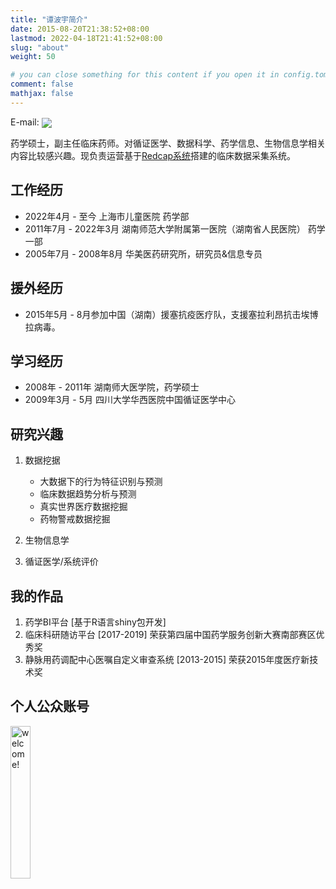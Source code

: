 ```yaml
---
title: "谭波宇简介"
date: 2015-08-20T21:38:52+08:00
lastmod: 2022-04-18T21:41:52+08:00
slug: "about"
weight: 50

# you can close something for this content if you open it in config.toml.
comment: false
mathjax: false
---
```

E-mail: <a href="mailto:dr.tanboyu@gmail.com?subject=RE:Mail from BYTan blog" ><img src="/images/email.png" style="vertical-align: middle;" /></a>

药学硕士，副主任临床药师。对循证医学、数据科学、药学信息、生物信息学相关内容比较感兴趣。现负责运营基于[Redcap系统](https://www.30plans.com)搭建的临床数据采集系统。

## 工作经历

* 2022年4月 - 至今  上海市儿童医院  药学部
*	2011年7月 - 2022年3月 湖南师范大学附属第一医院（湖南省人民医院）  药学一部
*	2005年7月 - 2008年8月 华美医药研究所，研究员&信息专员

## 援外经历

*	2015年5月 - 8月参加中国（湖南）援塞抗疫医疗队，支援塞拉利昂抗击埃博拉病毒。

## 学习经历

*	2008年 - 2011年  湖南师大医学院，药学硕士
* 2009年3月 - 5月  四川大学华西医院中国循证医学中心


## 研究兴趣

1.  数据挖据
    - 大数据下的行为特征识别与预测
    - 临床数据趋势分析与预测
    - 真实世界医疗数据挖掘
    - 药物警戒数据挖掘
    
2.  生物信息学

3.  循证医学/系统评价


## 我的作品

1.  药学BI平台 [基于R语言shiny包开发]
2.  临床科研随访平台 [2017-2019] 荣获第四届中国药学服务创新大赛南部赛区优秀奖
3.  静脉用药调配中心医嘱自定义审查系统 [2013-2015]  荣获2015年度医疗新技术奖

## 个人公众账号

<img src="/images/qrcode.jpg" width="25%" alt="welcome!" />
